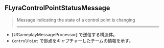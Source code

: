 ## FLyraControlPointStatusMessage

> Message indicating the state of a control point is changing  
> 
> ----

* [UGameplayMessageProcessor] で送信する構造体。
* `ControlPoint` で拠点をキャプチャーしたチームの情報を示す。

